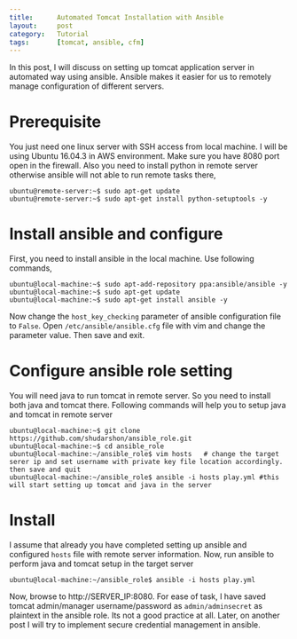 ```yaml
---
title:      Automated Tomcat Installation with Ansible
layout:     post
category:   Tutorial
tags: 	    [tomcat, ansible, cfm]
---
```

In this post, I will discuss on setting up tomcat application server in automated way using ansible. Ansible makes it easier for us to remotely manage configuration of different servers.

<!--more-->

# Prerequisite

You just need one linux server with SSH access from local machine. I will be using Ubuntu 16.04.3 in AWS environment. Make sure you have 8080 port open in the firewall. Also you need to install python in remote server otherwise ansible will not able to run remote tasks there,

```shell
ubuntu@remote-server:~$ sudo apt-get update
ubuntu@remote-server:~$ sudo apt-get install python-setuptools -y
```

# Install ansible and configure

First, you need to install ansible in the local machine. Use following commands,

```shell
ubuntu@local-machine:~$ sudo apt-add-repository ppa:ansible/ansible -y
ubuntu@local-machine:~$ sudo apt-get update
ubuntu@local-machine:~$ sudo apt-get install ansible -y
```

Now change the `host_key_checking` parameter of ansible configuration file to `False`. Open `/etc/ansible/ansible.cfg` file with vim and change the parameter value. Then save and exit.

# Configure ansible role setting

You will need java to run tomcat in remote server. So you need to install both java and tomcat there. Following commands will help you to setup java and tomcat in remote server

```shell
ubuntu@local-machine:~$ git clone https://github.com/shudarshon/ansible_role.git
ubuntu@local-machine:~$ cd ansible_role
ubuntu@local-machine:~/ansible_role$ vim hosts   # change the target serer ip and set username with private key file location accordingly. then save and quit
ubuntu@local-machine:~/ansible_role$ ansible -i hosts play.yml #this will start setting up tomcat and java in the server
```

# Install

I assume that already you have completed setting up ansible and configured `hosts` file with remote server information. Now, run ansible to perform java and tomcat setup in the target server
```shell
ubuntu@local-machine:~/ansible_role$ ansible -i hosts play.yml
```

Now, browse to http://SERVER_IP:8080. For ease of task, I have saved tomcat admin/manager username/password as `admin/adminsecret` as plaintext in the ansible role. Its not a good practice at all. Later, on another post I will try to implement secure credential management in ansible.
